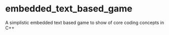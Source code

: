 # embedded_text_based_game
A simplistic embedded text based game to show of core coding concepts in C++
